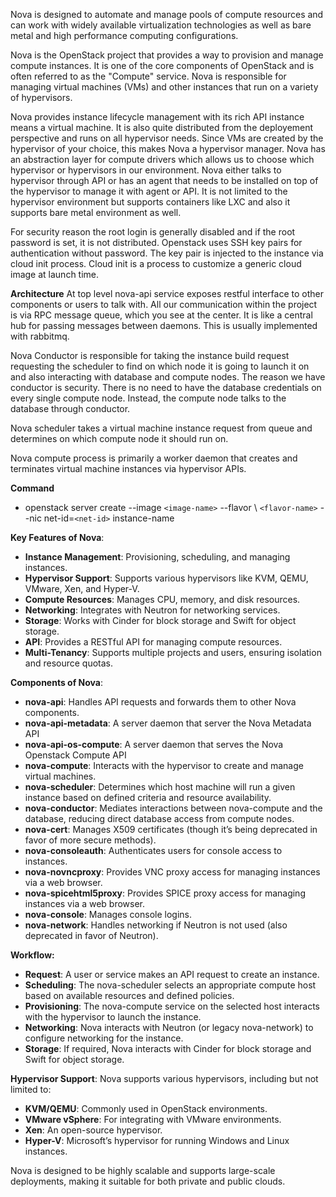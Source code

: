  Nova is designed to automate and manage pools of compute resources and can work with widely available virtualization technologies as well as bare metal and high performance computing configurations.

Nova is the OpenStack project that provides a way to provision and manage compute instances. It is one of the core components of OpenStack and is often referred to as the "Compute" service. Nova is responsible for managing virtual machines (VMs) and other instances that run on a variety of hypervisors.

Nova provides instance lifecycle management with its rich API instance means a virtual machine. It is also quite distributed from the deployement perspective and runs on all hypervisor needs. Since VMs are created by the hypervisor of your choice, this makes Nova a hypervisor manager. Nova has an abstraction layer for compute drivers which allows us to choose which hypervisor or hypervisors in our environment. Nova either talks to hypervisor through API or has an agent that needs to be installed on top of the hypervisor to manage it with agent or API. It is not limited to the hypervisor environment but supports containers like LXC and also it supports bare metal environment as well.

For security reason the root login is generally disabled and if the root password is set, it is not distributed. Openstack uses SSH key pairs for authentication without password. The key pair is injected to the instance via cloud init process. Cloud init is a process to customize a generic cloud image at launch time.

**Architecture**
At top level nova-api service exposes restful interface to other components or users to talk with. All our communication within the project is via RPC message queue, which you see at the center. It is like a central hub for passing messages between daemons. This is usually implemented with rabbitmq. 

Nova Conductor is responsible for taking the instance build request requesting the scheduler to find on which node it is going to launch it on and also interacting with database and compute nodes. The reason we have conductor is security. There is no need to have the database credentials on every single compute node. Instead, the compute node talks to the database through conductor.

Nova scheduler takes a virtual machine instance request from queue and determines on which compute node it should run on.

Nova compute process is primarily a worker daemon that creates and terminates virtual machine instances via hypervisor APIs.

**Command**
- openstack server create --image `<image-name>` --flavor \ `<flavor-name>` --nic net-id=`<net-id>` instance-name

**Key Features of Nova**:
- **Instance Management**: Provisioning, scheduling, and managing instances.
- **Hypervisor Support**: Supports various hypervisors like KVM, QEMU, VMware, Xen, and Hyper-V.
- **Compute Resources**: Manages CPU, memory, and disk resources.
- **Networking**: Integrates with Neutron for networking services.
- **Storage**: Works with Cinder for block storage and Swift for object storage.
- **API**: Provides a RESTful API for managing compute resources.
- **Multi-Tenancy**: Supports multiple projects and users, ensuring isolation and resource quotas.


**Components of Nova**:
- **nova-api**: Handles API requests and forwards them to other Nova components.
- **nova-api-metadata**: A server daemon that server the Nova Metadata API
- **nova-api-os-compute**: A server daemon that serves the Nova Openstack Compute API
- **nova-compute**: Interacts with the hypervisor to create and manage virtual machines.
- **nova-scheduler**: Determines which host machine will run a given instance based on defined criteria and resource availability.
- **nova-conductor**: Mediates interactions between nova-compute and the database, reducing direct database access from compute nodes.
- **nova-cert**: Manages X509 certificates (though it’s being deprecated in favor of more secure methods).
- **nova-consoleauth**: Authenticates users for console access to instances.
- **nova-novncproxy**: Provides VNC proxy access for managing instances via a web browser.
- **nova-spicehtml5proxy**: Provides SPICE proxy access for managing instances via a web browser.
- **nova-console**: Manages console logins.
- **nova-network**: Handles networking if Neutron is not used (also deprecated in favor of Neutron).

**Workflow:**
- **Request**: A user or service makes an API request to create an instance.
- **Scheduling**: The nova-scheduler selects an appropriate compute host based on available resources and defined policies.
- **Provisioning**: The nova-compute service on the selected host interacts with the hypervisor to launch the instance.
- **Networking**: Nova interacts with Neutron (or legacy nova-network) to configure networking for the instance.
- **Storage**: If required, Nova interacts with Cinder for block storage and Swift for object storage.

**Hypervisor Support**:
Nova supports various hypervisors, including but not limited to:

- **KVM/QEMU**: Commonly used in OpenStack environments.
- **VMware vSphere**: For integrating with VMware environments.
- **Xen**: An open-source hypervisor.
- **Hyper-V**: Microsoft’s hypervisor for running Windows and Linux instances.

Nova is designed to be highly scalable and supports large-scale deployments, making it suitable for both private and public clouds.